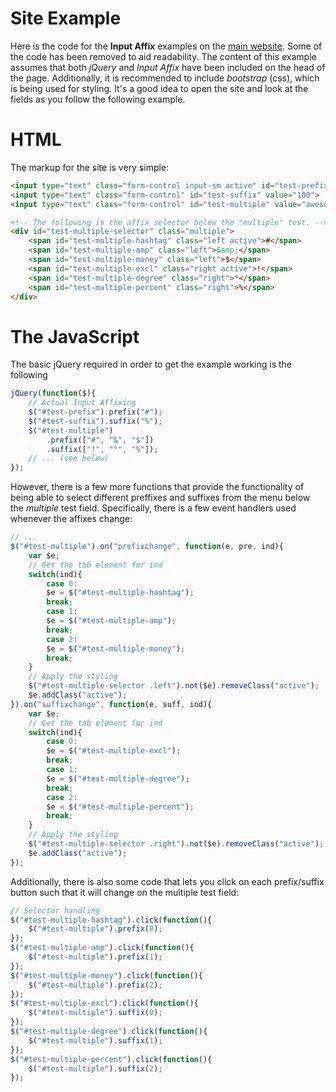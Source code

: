Site Example
======================

Here is the code for the **Input Affix** examples on the [main website](http://lab.jcoc611.com/web/input-affix/). Some of the code has been removed to aid readability. The content of this example assumes that both *jQuery* and *Input Affix* have been included on the head of the page. Additionally, it is recommended to include *bootstrap* (css), which is being used for styling. It's a good idea to open the site and look at the fields as you follow the following example.

# HTML

The markup for the site is very simple:

```html
<input type="text" class="form-control input-sm active" id="test-prefix" value="hashtag">
<input type="text" class="form-control" id="test-suffix" value="100">
<input type="text" class="form-control" id="test-multiple" value="awesome">

<!-- The following is the affix selector below the "multiple" test. -->
<div id="test-multiple-selector" class="multiple">
	<span id="test-multiple-hashtag" class="left active">#</span>
	<span id="test-multiple-amp" class="left">&amp;</span>
	<span id="test-multiple-money" class="left">$</span>
	<span id="test-multiple-excl" class="right active">!</span>
	<span id="test-multiple-degree" class="right">°</span>
	<span id="test-multiple-percent" class="right">%</span>
</div>
```

# The JavaScript

The basic jQuery required in order to get the example working is the following

```javascript
jQuery(function($){
	// Actual Input Affixing
	$("#test-prefix").prefix("#");
	$("#test-suffix").suffix("%");
	$("#test-multiple")
		.prefix(["#", "&", "$"])
		.suffix(["!", "°", "%"]);
	// ... (see below)
});
```

However, there is a few more functions that provide the functionality of being able to select different preffixes and suffixes from the menu below the *multiple* test field. Specifically, there is a few event handlers used whenever the affixes change:

```javascript
// ...
$("#test-multiple").on("prefixchange", function(e, pre, ind){
	var $e;
	// Get the tab element for ind
	switch(ind){
		case 0:
		$e = $("#test-multiple-hashtag");
		break;
		case 1:
		$e = $("#test-multiple-amp");
		break;
		case 2:
		$e = $("#test-multiple-money");
		break;
	}
	// Apply the styling
	$("#test-multiple-selector .left").not($e).removeClass("active");
	$e.addClass("active");
}).on("suffixchange", function(e, suff, ind){
	var $e;
	// Get the tab element for ind
	switch(ind){
		case 0:
		$e = $("#test-multiple-excl");
		break;
		case 1:
		$e = $("#test-multiple-degree");
		break;
		case 2:
		$e = $("#test-multiple-percent");
		break;
	}
	// Apply the styling
	$("#test-multiple-selector .right").not($e).removeClass("active");
	$e.addClass("active");
});
```

Additionally, there is also some code that lets you click on each prefix/suffix button such that it will change on the multiple test field:

```javascript
// Selector handling
$("#test-multiple-hashtag").click(function(){
	$("#test-multiple").prefix(0);
});
$("#test-multiple-amp").click(function(){
	$("#test-multiple").prefix(1);
});
$("#test-multiple-money").click(function(){
	$("#test-multiple").prefix(2);
});
$("#test-multiple-excl").click(function(){
	$("#test-multiple").suffix(0);
});
$("#test-multiple-degree").click(function(){
	$("#test-multiple").suffix(1);
});
$("#test-multiple-percent").click(function(){
	$("#test-multiple").suffix(2);
});
```
